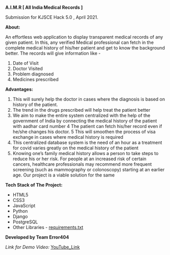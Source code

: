 **A.I.M.R [ All India Medical Records ]**

Submission for KJSCE Hack 5.0 , April 2021.

**About:**

An effortless web application to display transparent medical records of any given patient. 
In this, any verified  Medical professional can fetch in the complete medical history of his/her patient and get to know the background better. The records will give information like -
1. Date of Visit
2. Doctor Visited
3. Problem diagnosed
4. Medicines prescribed

**Advantages:**
1. This will surely help the doctor in cases where the diagnosis is based on history of the patient.
2. The trend in the drugs prescribed will help treat the patient better
3. We aim to make the entire system centralized with the help of the government of India by connecting the medical history of the patient with aadhar card number
4 The patient can fetch his/her record even if he/she changes his doctor.
5 This will smoothen the process of visa exchange in cases where medical history is required
6. This centralized database system is the need of an hour as a treatment for covid varies greatly on the medical history of the patient
7. Knowing one’s family medical history allows a person to take steps to reduce his or her risk. For people at an increased risk of certain cancers, healthcare professionals may recommend more frequent screening (such as mammography or colonoscopy) starting at an earlier age. Our project is a viable solution for the same

**Tech Stack of The Project:**
* HTML5
* CSS3
* JavaScript
* Python
* Django
* PostgreSQL
* Other Libraries - [requirements.txt](https://github.com/thunderbolt2610/AIMR/blob/main/requirements.txt)

**Developed by Team Error404** 

*Link for Demo Video:* [YouTube_Link](https://youtu.be/-F_MrJYwhWI)

